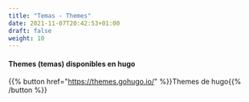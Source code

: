 ```yaml
---
title: "Temas - Themes"
date: 2021-11-07T20:42:53+01:00
draft: false
weight: 10
---
```

#### Themes (temas) disponibles en hugo 

{{% button href="https://themes.gohugo.io/" %}}Themes de hugo{{% /button %}}

